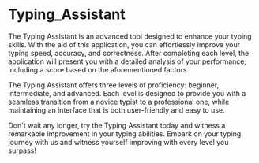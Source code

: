 # Typing_Assistant
The Typing Assistant is an advanced tool designed to enhance your typing skills. With the aid of this application, you can effortlessly improve your typing speed, accuracy, and correctness. After completing each level, the application will present you with a detailed analysis of your performance, including a score based on the aforementioned factors.

The Typing Assistant offers three levels of proficiency: beginner, intermediate, and advanced. Each level is designed to provide you with a seamless transition from a novice typist to a professional one, while maintaining an interface that is both user-friendly and easy to use.

Don't wait any longer, try the Typing Assistant today and witness a remarkable improvement in your typing abilities. Embark on your typing journey with us and witness yourself improving with every level you surpass!

